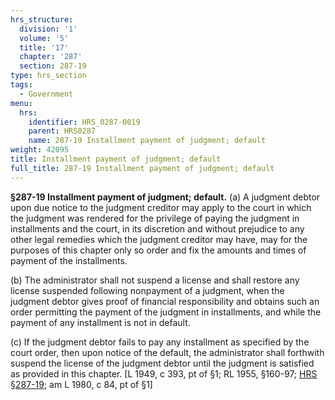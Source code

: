 ```yaml
---
hrs_structure:
  division: '1'
  volume: '5'
  title: '17'
  chapter: '287'
  section: 287-19
type: hrs_section
tags:
  - Government
menu:
  hrs:
    identifier: HRS_0287-0019
    parent: HRS0287
    name: 287-19 Installment payment of judgment; default
weight: 42095
title: Installment payment of judgment; default
full_title: 287-19 Installment payment of judgment; default
---
```

**§287-19 Installment payment of judgment; default.** (a) A judgment debtor upon due notice to the judgment creditor may apply to the court in which the judgment was rendered for the privilege of paying the judgment in installments and the court, in its discretion and without prejudice to any other legal remedies which the judgment creditor may have, may for the purposes of this chapter only so order and fix the amounts and times of payment of the installments.

(b) The administrator shall not suspend a license and shall restore any license suspended following nonpayment of a judgment, when the judgment debtor gives proof of financial responsibility and obtains such an order permitting the payment of the judgment in installments, and while the payment of any installment is not in default.

(c) If the judgment debtor fails to pay any installment as specified by the court order, then upon notice of the default, the administrator shall forthwith suspend the license of the judgment debtor until the judgment is satisfied as provided in this chapter. [L 1949, c 393, pt of §1; RL 1955, §160-97; [HRS §287-19](/title-17/chapter-287/section-287-19/); am L 1980, c 84, pt of §1]